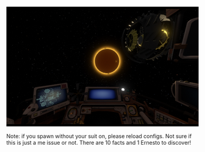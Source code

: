 
![Thumbnail](thumbnail.png?raw=true)

Note: if you spawn without your suit on, please reload configs. Not sure if this is just a me issue or not. There are 10 facts and 1 Ernesto to discover!
